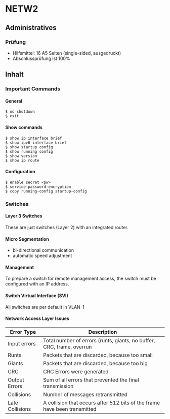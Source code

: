 # NETW2

## Administratives

### Prüfung

- Hilfsmittel: 16 A5 Seiten (single-sided, ausgedruckt)
- Abschlussprüfung ist 100%

## Inhalt

### Important Commands

#### General

    $ no shutdown
    $ exit

#### Show commands

    $ show ip interface brief
    $ show ipv6 interface brief
    $ show startup config
    $ show running config
    $ show version
    $ show ip route

#### Configuration

    $ enable secret <pw>
    $ service password-encryption
    $ copy running-config startup-config

### Switches

#### Layer 3 Switches

These are just switches (Layer 2) with an integrated router.

#### Micro Segmentation

- bi-directional communication
- automatic speed adjustment

#### Management

To prepare a switch for remote management access, the switch must be configured with an IP address.

#### Switch Virtual Interface (SVI)

All switches are per default in VLAN-1

#### Network Access Layer Issues

| Error Type      | Description                                                               |
| --------------- | ------------------------------------------------------------------------- |
| Input errors    | Total number of errors (runts, giants, no buffer, CRC, frame, overrun     |
| Runts           | Packets that are discarded, because too small                             |
| Giants          | Packets that are discarded, because too big                               |
| CRC             | CRC Errors were generated                                                 |
| Output Errors   | Sum of all errors that prevented the final transmission                   |
| Collisions      | Number of messages retransmitted                                          |
| Late Collisions | A collision that occurs after 512 bits of the frame have been transmitted |
